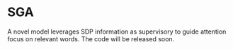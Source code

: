 # SGA
A novel model leverages SDP information as supervisory to guide attention focus on relevant words.
The code will be released soon.
